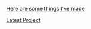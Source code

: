 [Here are some things I've made](https://www.youtube.com/watch?v=FG6eaCVLZAU "YouTube video")

[Latest Project](https://github.com/3rd-Party-Guy/JustDrawLib)
